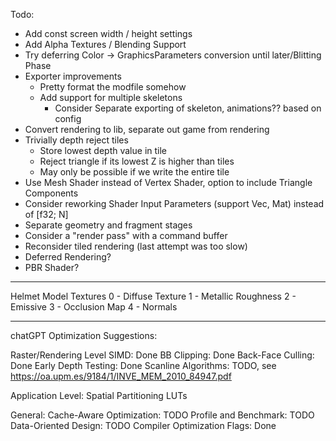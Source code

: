 Todo:
- Add const screen width / height settings
- Add Alpha Textures / Blending Support
- Try deferring Color -> GraphicsParameters conversion until later/Blitting Phase
- Exporter improvements
  - Pretty format the modfile somehow
  - Add support for multiple skeletons
    - Consider Separate exporting of skeleton, animations?? based on config
- Convert rendering to lib, separate out game from rendering 
- Trivially depth reject tiles
  - Store lowest depth value in tile
  - Reject triangle if its lowest Z is higher than tiles
  - May only be possible if we write the entire tile
- Use Mesh Shader instead of Vertex Shader, option to include Triangle Components
- Consider reworking Shader Input Parameters (support Vec, Mat) instead of [f32; N]
- Separate geometry and fragment stages
- Consider a "render pass" with a command buffer
- Reconsider tiled rendering (last attempt was too slow)
- Deferred Rendering?
- PBR Shader?


---
Helmet Model Textures
0 - Diffuse Texture
1 - Metallic Roughness
2 - Emissive
3 - Occlusion Map
4 - Normals

---

chatGPT Optimization Suggestions:

Raster/Rendering Level
SIMD: Done
BB Clipping: Done
Back-Face Culling: Done
Early Depth Testing: Done
Scanline Algorithms: TODO, see https://oa.upm.es/9184/1/INVE_MEM_2010_84947.pdf

Application Level:
Spatial Partitioning
LUTs

General:
Cache-Aware Optimization: TODO
Profile and Benchmark: TODO
Data-Oriented Design: TODO
Compiler Optimization Flags: Done
